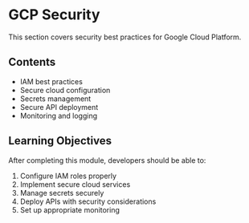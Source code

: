 # GCP Security

This section covers security best practices for Google Cloud Platform.

## Contents

- IAM best practices
- Secure cloud configuration
- Secrets management
- Secure API deployment
- Monitoring and logging

## Learning Objectives

After completing this module, developers should be able to:

1. Configure IAM roles properly
2. Implement secure cloud services
3. Manage secrets securely
4. Deploy APIs with security considerations
5. Set up appropriate monitoring